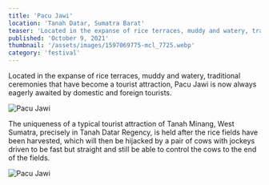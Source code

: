 ```yaml
---
title: 'Pacu Jawi'
location: 'Tanah Datar, Sumatra Barat'
teaser: 'Located in the expanse of rice terraces, muddy and watery, traditional ceremonies that have become a tourist attraction, Pacu Jawi is now always eagerly awaited by domestic and foreign tourists.'
published: 'October 9, 2021'
thumbnail: '/assets/images/1597069775-mcl_7725.webp'
category: 'festival'
---
```


Located in the expanse of rice terraces, muddy and watery, traditional ceremonies that have become a tourist attraction, Pacu Jawi is now always eagerly awaited by domestic and foreign tourists.

![Pacu Jawi](/assets/images/1597069980-mcl_8064.webp)

 The uniqueness of a typical tourist attraction of Tanah Minang, West Sumatra, precisely in Tanah Datar Regency, is held after the rice fields have been harvested, which will then be hijacked by a pair of cows with jockeys driven to be fast but straight and still be able to control the cows to the end of the fields.

![Pacu Jawi](/assets/images/1597069880-mcl_7921.webp)